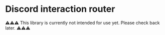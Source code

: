 # Discord interaction router

⚠⚠⚠ This library is currently not intended for use yet. Please check back later. ⚠⚠⚠
